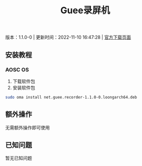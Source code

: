 ﻿---
id: 176
title: Guee录屏机
toc: true
weight: 176
---

版本：1.1.0-0 | 更新时间：2022-11-10 16:47:28 | [官方下载页面](http://app.loongapps.cn/#/detail/176)

## 安装教程 

### AOSC OS 

1. 下载软件包
2. 安装软件包

```bash
sudo oma install net.guee.recorder-1.1.0-0.loongarch64.deb
```

## 额外操作

无需额外操作即可使用

## 已知问题

暂无已知问题

